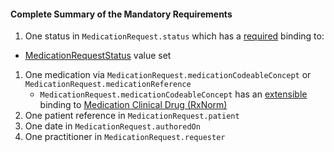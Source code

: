 #### Complete Summary of the Mandatory Requirements

1.  One status in `MedicationRequest.status` which has a [required](http://build.fhir.org/terminologies.html#required) binding to:
-   [MedicationRequestStatus] value set
1.  One medication via `MedicationRequest.medicationCodeableConcept` or `MedicationRequest.medicationReference`   
     -  `MedicationRequest.medicationCodeableConcept` has an [extensible](http://build.fhir.org/terminologies.html#extensible) binding to [Medication Clinical Drug (RxNorm)]
1.  One patient reference in `MedicationRequest.patient`
1.  One date in `MedicationRequest.authoredOn`
1.  One practitioner in `MedicationRequest.requester`


  [Medication Clinical Drug (RxNorm)]: ValueSet-us-core-medication-codes.html
  [MedicationRequestStatus]: http://build.fhir.org/valueset-medication-request-status.html
[MedicationStatementStatus]: http://build.fhir.org/valueset-medication-statement-status.html
